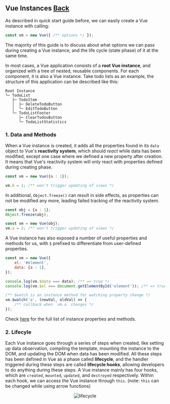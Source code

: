 ## Vue Instances [Back](../vue.md)

As described in quick start guide before, we can easily create a Vue instance with calling:

```js
const vm = new Vue({ /** options */ });
```

The majority of this guide is to discuss about what options we can pass during creating a Vue instance, and the life cycle (state phase) of it at the same time.

In most cases, a Vue application consists of a **root Vue instance**, and organized with a tree of nested, reusable components. For each component, it is also a Vue instance. Take todo lists as an example, the structure of this application can be described like this:

```
Root Instance
└─ TodoList
   ├─ TodoItem
   │  ├─ DeleteTodoButton
   │  └─ EditTodoButton
   └─ TodoListFooter
      ├─ ClearTodosButton
      └─ TodoListStatistics
```

### 1. Data and Methods

When a Vue instance is created, it adds all the properties found in its `data` object to Vue's **reactivity system**, which should _react_ while data has been modified, except one case where we defined a new property after creation. It means that Vue's reactivity system will only react with properties defined during creating phase.

```js
const vm = new Vue({a : 1});

vm.b = 1; /** won't trigger updating of views */
```

In additional, `Object.freeze()` can result in side effects, as properties can not be modified any more, leading failed tracking of the reactivity system.

```js
const obj = {a : 1};
Object.freeze(obj);

const vm = new Vue(obj);
vm.a = 2; /** won't trigger updating of views */
```

A Vue instance has also exposed a number of useful properties and methods for us, with `$` prefixed to differentiate from user-defined properties.

```js
const vm = new Vue({
    el: '#element',
    data: {a : 1},
});

console.log(vm.$data === data); /** => true */
console.log(vm.$el === document.getElementById('element')); /** => true */

/** $watch is an instance method for watching property change */
vm.$watch('a', (newVal, oldVal) => {
    /** callback when `vm.a` changes */
});
```

Check [here](https://vuejs.org/v2/api/#Instance-Properties) for the full list of instance properties and methods.

### 2. Lifecyle

Each Vue instance goes through a series of steps when created, like setting up data observation, compiling the template, mounting the instance to the DOM, and updating the DOM when data has been modified. All these steps has been defined in Vue as a phase called **lifecycle**, and the handler triggered during these steps are called **lifecycle hooks**, allowing developers to do anything during these steps. A Vue instance mainly has four hooks, which are `created`, `mounted`, `updated`, and `destroyed` respectively. Within each hook, we can access the Vue instance through `this`. (note: `this` can be changed while using arrow functions)

<p align=center>
    <img src="./lifecycle.png" alt="lifecycle">
</p>

